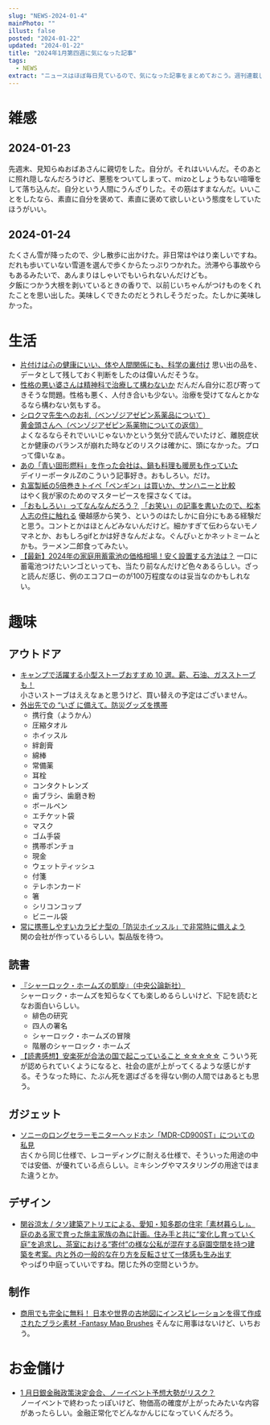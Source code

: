 ```yaml
---
slug: "NEWS-2024-01-4"
mainPhoto: ""
illust: false
posted: "2024-01-22"
updated: "2024-01-22"
title: "2024年1月第四週に気になった記事"
tags:
  - NEWS
extract: "ニュースはほぼ毎日見ているので、気になった記事をまとめておこう。週刊連載したい。"
---
```


# 雑感

## 2024-01-23

先週末、見知らぬおばあさんに親切をした。自分が。それはいいんだ。そのあとに照れ隠しなんだろうけど、悪態をついてしまって、mizoとしょうもない喧嘩をして落ち込んだ。自分という人間にうんざりした。その筋はすまなんだ。いいことをしたなら、素直に自分を褒めて、素直に褒めて欲しいという態度をしていたほうがいい。

## 2024-01-24

たくさん雪が降ったので、少し散歩に出かけた。非日常はやはり楽しいですね。だれも歩いていない雪道を選んで歩くからたっぷりつかれた。渋滞やら事故やらもあるみたいで、あんまりはしゃいでもいられないんだけども。  
夕飯につかう大根を剥いているときの香りで、以前じいちゃんがつけものをくれたことを思い出した。美味しくできたのだとうれしそうだった。たしかに美味しかった。

# 生活

- [片付けは心の健康にいい、体や人間関係にも、科学の裏付け](https://natgeo.nikkeibp.co.jp/atcl/news/24/011700029/?P=2)
  思い出の品を、データとして残しておく判断をしたのは偉いんだそうな。
- [性格の悪い婆さんは精神科で治療して構わないか](https://blog.tinect.jp/?p=85005)
  だんだん自分に忍び寄ってきそうな問題。性格も悪く、人付き合いも少ない。治療を受けてなんとかなるなら構わない気もする。
- [シロクマ先生へのお礼（ベンゾジアゼピン系薬品について）](https://goldhead.hatenablog.com/entry/2024/01/23/180000)  
  [黄金頭さんへ（ベンゾジアゼピン系薬物についての返信）](https://p-shirokuma.hatenadiary.com/entry/20240122/1705931378)  
  よくなるならそれでいいじゃないかという気分で読んでいたけど、離脱症状とか健康のバランスが崩れた時などのリスクは確かに、頭になかった。プロって偉いなぁ。
- [あの「青い固形燃料」を作った会社は、鍋も料理も暖房も作っていた](https://dailyportalz.jp/kiji/blue-solid-fuel)  
  デイリーポータルZのこういう記事好き。おもしろい。だけ。
- [丸富製紙の5倍巻きトイペ「ペンギン」は買いか、サンハニーと比較](https://tabkul.com/?p=289248&utm_source=rss&utm_medium=rss&utm_campaign=post-289248)  
  はやく我が家のためのマスターピースを探さなくては。
- [「おもしろい」ってなんなんだろう？](https://blog.tinect.jp/?p=84998) 
  [「お笑い」の記事を書いたので、松本人志の件に触れる](https://goldhead.hatenablog.com/entry/2024/01/26/131532) 
  優越感から笑う、というのはたしかに自分にもある経験だと思う。コントとかはほとんどみないんだけど。細かすぎて伝わらないモノマネとか、おもしろgifとかは好きなんだよな。ぐんぴぃとかネットミームとかも。ラーメン二郎食ってみたい。
- [【最新】2024年の家庭用蓄電池の価格相場！安く設置する方法は？](https://www.taiyoko-kakaku.jp/product/chikudenchi) 
  一口に蓄電池つけたいンゴといっても、当たり前なんだけど色々あるらしい。ざっと読んだ感じ、例のエコフローのが100万程度なのは妥当なのかもしれない。

# 趣味

## アウトドア

- [キャンプで活躍する小型ストーブおすすめ 10 選。薪、石油、ガスストーブも！](https://www.bepal.net/archives/388692)  
  小さいストーブはええなぁと思うけど、買い替えの予定はございません。
- [外出先での “いざ に備えて。防災グッズを携帯](https://macaro-ni.jp/142503)
  - 携行食（ようかん）
  - 圧縮タオル
  - ホイッスル
  - 絆創膏
  - 綿棒
  - 常備薬
  - 耳栓
  - コンタクトレンズ
  - 歯ブラシ、歯磨き粉
  - ボールペン
  - エチケット袋
  - マスク
  - ゴム手袋
  - 携帯ポンチョ
  - 現金
  - ウェットティッシュ
  - 付箋
  - テレホンカード
  - 箸
  - シリコンコップ
  - ビニール袋
- [常に携帯しやすいカラビナ型の「防災ホイッスル」で非常時に備えよう](https://www.goodspress.jp/news/580706/2/)  
  関の会社が作っているらしい。製品版を待つ。

## 読書

- [『シャーロック・ホームズの凱旋』（中央公論新社）](https://tomio.hatenablog.com/entry/2024/01/24/141128)  
  シャーロック・ホームズを知らなくても楽しめるらしいけど、下記を読むとなお面白いらしい。
  - 緋色の研究
  - 四人の署名
  - シャーロック・ホームズの冒険
  - 階層のシャーロック・ホームズ
- [ 【読書感想】安楽死が合法の国で起こっていること ☆☆☆☆☆](https://fujipon.hatenadiary.com/entry/2024/01/25/084559) 
  こういう死が認められていくようになると、社会の底が上がってくるような感じがする。そうなった時に、たぶん死を選ばざるを得ない側の人間ではあるとも思う。

## ガジェット

- [ソニーのロングセラーモニターヘッドホン「MDR-CD900ST」についての私見](https://note.com/mikku392/n/n9d4a608f32c3)   
  古くから同じ仕様で、レコーディングに耐える仕様で、そういった用途の中では安価、が優れている点らしい。ミキシングやマスタリングの用途ではまた違うとか。

## デザイン

- [関谷涼太 / タソ建築アトリエによる、愛知・知多郡の住宅「素材暮らし」。庭のある家で育った施主家族の為に計画。住み手と共に“変化し育っていく庭”を追求し、茶室における“寄付”の様な公私が混在する庭園空間を持つ建築を考案。内と外の一般的な在り方を反転させて一体感も生み出す](https://architecturephoto.net/199754/)  
  やっぱり中庭っていいですね。閉じた外の空間というか。

## 制作

- [商用でも完全に無料！ 日本や世界の古地図にインスピレーションを得て作成されたブラシ素材 -Fantasy Map Brushes](https://coliss.com/articles/freebies/fantasy-map-brushes.html) 
  そんなに用事はないけど、いちおう。

# お金儲け

- [1 月日銀金融政策決定会合、ノーイベント予想大勢がリスク？](http://hiroko.yutaka-shoji.co.jp/2024/01/1.html)  
  ノーイベントで終わったっぽいけど、物価高の確度が上がったみたいな内容があったらしい。金融正常化でどんなかんじになっていくんだろう。
